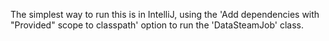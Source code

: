 The simplest way to run this is in IntelliJ, using the 'Add dependencies with "Provided" scope to classpath' option to run the 'DataSteamJob' class. 